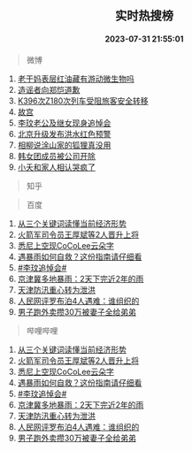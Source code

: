 <div align="center"><h2>实时热搜榜</h2><h4>2023-07-31 21:55:01</h4></div>

> 微博  

1. [老干妈表层红油藏有游动微生物吗](https://s.weibo.com/weibo?q=%E8%80%81%E5%B9%B2%E5%A6%88%E8%A1%A8%E5%B1%82%E7%BA%A2%E6%B2%B9%E8%97%8F%E6%9C%89%E6%B8%B8%E5%8A%A8%E5%BE%AE%E7%94%9F%E7%89%A9%E5%90%97&t=31&band_rank=1&Refer=top)<br />
2. [造谣者向郑恺道歉](https://s.weibo.com/weibo?q=%23%E9%80%A0%E8%B0%A3%E8%80%85%E5%90%91%E9%83%91%E6%81%BA%E9%81%93%E6%AD%89%23&t=31&band_rank=2&Refer=top)<br />
3. [K396次Z180次列车受阻旅客安全转移](https://s.weibo.com/weibo?q=%23K396%E6%AC%A1Z180%E6%AC%A1%E5%88%97%E8%BD%A6%E5%8F%97%E9%98%BB%E6%97%85%E5%AE%A2%E5%AE%89%E5%85%A8%E8%BD%AC%E7%A7%BB%23&t=31&band_rank=3&Refer=top)<br />
4. [故宫](https://s.weibo.com/weibo?q=%E6%95%85%E5%AE%AB&t=31&band_rank=4&Refer=top)<br />
5. [李玟老公及继女现身追悼会](https://s.weibo.com/weibo?q=%23%E6%9D%8E%E7%8E%9F%E8%80%81%E5%85%AC%E5%8F%8A%E7%BB%A7%E5%A5%B3%E7%8E%B0%E8%BA%AB%E8%BF%BD%E6%82%BC%E4%BC%9A%23&t=31&band_rank=5&Refer=top)<br />
6. [北京升级发布洪水红色预警](https://s.weibo.com/weibo?q=%23%E5%8C%97%E4%BA%AC%E5%8D%87%E7%BA%A7%E5%8F%91%E5%B8%83%E6%B4%AA%E6%B0%B4%E7%BA%A2%E8%89%B2%E9%A2%84%E8%AD%A6%23&t=31&band_rank=6&Refer=top)<br />
7. [相柳说涂山家的狐狸真没用](https://s.weibo.com/weibo?q=%23%E7%9B%B8%E6%9F%B3%E8%AF%B4%E6%B6%82%E5%B1%B1%E5%AE%B6%E7%9A%84%E7%8B%90%E7%8B%B8%E7%9C%9F%E6%B2%A1%E7%94%A8%23&t=31&band_rank=7&Refer=top)<br />
8. [韩女团成员被公司开除](https://s.weibo.com/weibo?q=%23%E9%9F%A9%E5%A5%B3%E5%9B%A2%E6%88%90%E5%91%98%E8%A2%AB%E5%85%AC%E5%8F%B8%E5%BC%80%E9%99%A4%23&t=31&band_rank=8&Refer=top)<br />
9. [小夭和家人相认哭疯了](https://s.weibo.com/weibo?q=%23%E5%B0%8F%E5%A4%AD%E5%92%8C%E5%AE%B6%E4%BA%BA%E7%9B%B8%E8%AE%A4%E5%93%AD%E7%96%AF%E4%BA%86%23&t=31&band_rank=9&Refer=top)<br />

> 知乎  


> 百度  

1. [从三个关键词读懂当前经济形势](https://www.baidu.com/s?wd=%E4%BB%8E%E4%B8%89%E4%B8%AA%E5%85%B3%E9%94%AE%E8%AF%8D%E8%AF%BB%E6%87%82%E5%BD%93%E5%89%8D%E7%BB%8F%E6%B5%8E%E5%BD%A2%E5%8A%BF&sa=fyb_news&rsv_dl=fyb_news)<br />
2. [火箭军司令员王厚斌等2人晋升上将](https://www.baidu.com/s?wd=%E7%81%AB%E7%AE%AD%E5%86%9B%E5%8F%B8%E4%BB%A4%E5%91%98%E7%8E%8B%E5%8E%9A%E6%96%8C%E7%AD%892%E4%BA%BA%E6%99%8B%E5%8D%87%E4%B8%8A%E5%B0%86&sa=fyb_news&rsv_dl=fyb_news)<br />
3. [悉尼上空现CoCoLee云朵字](https://www.baidu.com/s?wd=%E6%82%89%E5%B0%BC%E4%B8%8A%E7%A9%BA%E7%8E%B0CoCoLee%E4%BA%91%E6%9C%B5%E5%AD%97&sa=fyb_news&rsv_dl=fyb_news)<br />
4. [遇暴雨如何自救？这份指南请仔细看](https://www.baidu.com/s?wd=%E9%81%87%E6%9A%B4%E9%9B%A8%E5%A6%82%E4%BD%95%E8%87%AA%E6%95%91%EF%BC%9F%E8%BF%99%E4%BB%BD%E6%8C%87%E5%8D%97%E8%AF%B7%E4%BB%94%E7%BB%86%E7%9C%8B&sa=fyb_news&rsv_dl=fyb_news)<br />
5. [#李玟追悼会#](https://www.baidu.com/s?wd=%23%E6%9D%8E%E7%8E%9F%E8%BF%BD%E6%82%BC%E4%BC%9A%23&sa=fyb_news&rsv_dl=fyb_news)<br />
6. [京津冀多地暴雨：2天下完近2年的雨](https://www.baidu.com/s?wd=%E4%BA%AC%E6%B4%A5%E5%86%80%E5%A4%9A%E5%9C%B0%E6%9A%B4%E9%9B%A8%EF%BC%9A2%E5%A4%A9%E4%B8%8B%E5%AE%8C%E8%BF%912%E5%B9%B4%E7%9A%84%E9%9B%A8&sa=fyb_news&rsv_dl=fyb_news)<br />
7. [天津防汛重心转为泄洪](https://www.baidu.com/s?wd=%E5%A4%A9%E6%B4%A5%E9%98%B2%E6%B1%9B%E9%87%8D%E5%BF%83%E8%BD%AC%E4%B8%BA%E6%B3%84%E6%B4%AA&sa=fyb_news&rsv_dl=fyb_news)<br />
8. [人民网评罗布泊4人遇难：谁组织的](https://www.baidu.com/s?wd=%E4%BA%BA%E6%B0%91%E7%BD%91%E8%AF%84%E7%BD%97%E5%B8%83%E6%B3%8A4%E4%BA%BA%E9%81%87%E9%9A%BE%EF%BC%9A%E8%B0%81%E7%BB%84%E7%BB%87%E7%9A%84&sa=fyb_news&rsv_dl=fyb_news)<br />
9. [男子跑外卖攒30万被妻子全给弟弟](https://www.baidu.com/s?wd=%E7%94%B7%E5%AD%90%E8%B7%91%E5%A4%96%E5%8D%96%E6%94%9230%E4%B8%87%E8%A2%AB%E5%A6%BB%E5%AD%90%E5%85%A8%E7%BB%99%E5%BC%9F%E5%BC%9F&sa=fyb_news&rsv_dl=fyb_news)<br />

> 哔哩哔哩  

1. [从三个关键词读懂当前经济形势](https://www.baidu.com/s?wd=%E4%BB%8E%E4%B8%89%E4%B8%AA%E5%85%B3%E9%94%AE%E8%AF%8D%E8%AF%BB%E6%87%82%E5%BD%93%E5%89%8D%E7%BB%8F%E6%B5%8E%E5%BD%A2%E5%8A%BF&sa=fyb_news&rsv_dl=fyb_news)<br />
2. [火箭军司令员王厚斌等2人晋升上将](https://www.baidu.com/s?wd=%E7%81%AB%E7%AE%AD%E5%86%9B%E5%8F%B8%E4%BB%A4%E5%91%98%E7%8E%8B%E5%8E%9A%E6%96%8C%E7%AD%892%E4%BA%BA%E6%99%8B%E5%8D%87%E4%B8%8A%E5%B0%86&sa=fyb_news&rsv_dl=fyb_news)<br />
3. [悉尼上空现CoCoLee云朵字](https://www.baidu.com/s?wd=%E6%82%89%E5%B0%BC%E4%B8%8A%E7%A9%BA%E7%8E%B0CoCoLee%E4%BA%91%E6%9C%B5%E5%AD%97&sa=fyb_news&rsv_dl=fyb_news)<br />
4. [遇暴雨如何自救？这份指南请仔细看](https://www.baidu.com/s?wd=%E9%81%87%E6%9A%B4%E9%9B%A8%E5%A6%82%E4%BD%95%E8%87%AA%E6%95%91%EF%BC%9F%E8%BF%99%E4%BB%BD%E6%8C%87%E5%8D%97%E8%AF%B7%E4%BB%94%E7%BB%86%E7%9C%8B&sa=fyb_news&rsv_dl=fyb_news)<br />
5. [#李玟追悼会#](https://www.baidu.com/s?wd=%23%E6%9D%8E%E7%8E%9F%E8%BF%BD%E6%82%BC%E4%BC%9A%23&sa=fyb_news&rsv_dl=fyb_news)<br />
6. [京津冀多地暴雨：2天下完近2年的雨](https://www.baidu.com/s?wd=%E4%BA%AC%E6%B4%A5%E5%86%80%E5%A4%9A%E5%9C%B0%E6%9A%B4%E9%9B%A8%EF%BC%9A2%E5%A4%A9%E4%B8%8B%E5%AE%8C%E8%BF%912%E5%B9%B4%E7%9A%84%E9%9B%A8&sa=fyb_news&rsv_dl=fyb_news)<br />
7. [天津防汛重心转为泄洪](https://www.baidu.com/s?wd=%E5%A4%A9%E6%B4%A5%E9%98%B2%E6%B1%9B%E9%87%8D%E5%BF%83%E8%BD%AC%E4%B8%BA%E6%B3%84%E6%B4%AA&sa=fyb_news&rsv_dl=fyb_news)<br />
8. [人民网评罗布泊4人遇难：谁组织的](https://www.baidu.com/s?wd=%E4%BA%BA%E6%B0%91%E7%BD%91%E8%AF%84%E7%BD%97%E5%B8%83%E6%B3%8A4%E4%BA%BA%E9%81%87%E9%9A%BE%EF%BC%9A%E8%B0%81%E7%BB%84%E7%BB%87%E7%9A%84&sa=fyb_news&rsv_dl=fyb_news)<br />
9. [男子跑外卖攒30万被妻子全给弟弟](https://www.baidu.com/s?wd=%E7%94%B7%E5%AD%90%E8%B7%91%E5%A4%96%E5%8D%96%E6%94%9230%E4%B8%87%E8%A2%AB%E5%A6%BB%E5%AD%90%E5%85%A8%E7%BB%99%E5%BC%9F%E5%BC%9F&sa=fyb_news&rsv_dl=fyb_news)<br />
